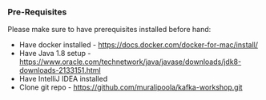 ### Pre-Requisites
Please make sure to have prerequisites installed before hand:
* Have docker installed - https://docs.docker.com/docker-for-mac/install/
* Have Java 1.8 setup - https://www.oracle.com/technetwork/java/javase/downloads/jdk8-downloads-2133151.html
* Have IntelliJ IDEA installed
* Clone git repo - https://github.com/muralipoola/kafka-workshop.git